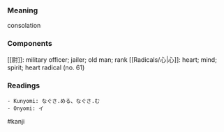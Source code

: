 ### Meaning

consolation

### Components

[[尉]]: military officer; jailer; old man; rank [[Radicals/心|心]]: heart; mind; spirit; heart radical (no. 61)

### Readings

```
- Kunyomi: なぐさ.める、なぐさ.む
- Onyomi: イ
```

#kanji